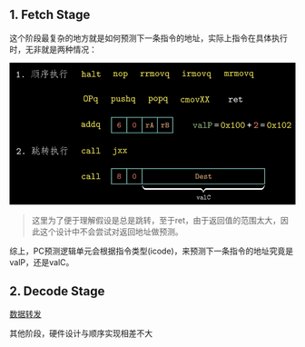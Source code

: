 ## 1. Fetch Stage

这个阶段最复杂的地方就是如何预测下一条指令的地址，实际上指令在具体执行时，无非就是两种情况：

![](storage%20bag/Screenshot%202024-02-27%20at%2022.45.09.png)
> 这里为了便于理解假设是总是跳转，至于ret，由于返回值的范围太大，因此这个设计中不会尝试对返回地址做预测。 

综上，PC预测逻辑单元会根据指令类型(icode)，来预测下一条指令的地址究竟是valP，还是valC。

## 2. Decode Stage

[数据转发](4.7%20数据冒险.md#^07ebe0)

其他阶段，硬件设计与顺序实现相差不大